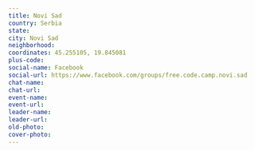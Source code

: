 ```yaml
---
title: Novi Sad
country: Serbia
state: 
city: Novi Sad
neighborhood: 
coordinates: 45.255105, 19.845081
plus-code:
social-name: Facebook
social-url: https://www.facebook.com/groups/free.code.camp.novi.sad
chat-name:
chat-url:
event-name:
event-url:
leader-name:
leader-url:
old-photo: 
cover-photo:
---
```

